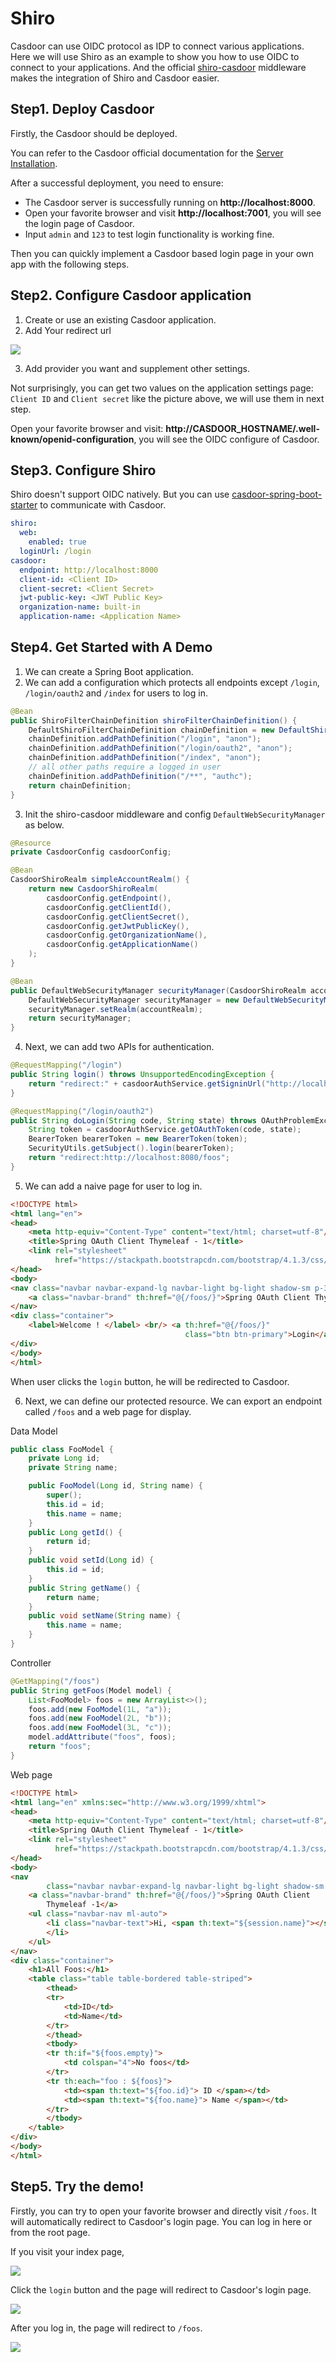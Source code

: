 # Shiro

Casdoor can use OIDC protocol as IDP to connect various applications. Here we will use Shiro as an example to show you how to use OIDC to connect to your applications. And the official [shiro-casdoor](https://github.com/casdoor/shiro-casdoor) middleware makes the integration of Shiro and Casdoor easier.

## Step1. Deploy Casdoor

Firstly, the Casdoor should be deployed.

You can refer to the Casdoor official documentation for the [Server Installation](https://casdoor.org/docs/basic/server-installation).

After a successful deployment, you need to ensure:

- The Casdoor server is successfully running on **http://localhost:8000**.
- Open your favorite browser and visit **http://localhost:7001**, you will see the login page of Casdoor.
- Input `admin` and `123` to test login functionality is working fine.

Then you can quickly implement a Casdoor based login page in your own app with the following steps.

## Step2. Configure Casdoor application

1. Create or use an existing Casdoor application.
2. Add Your redirect url

![](doc/redirect.png)

3. Add provider you want and supplement other settings.

Not surprisingly, you can get two values on the application settings page: `Client ID` and `Client secret` like the picture above, we will use them in next step.

Open your favorite browser and visit: **http://CASDOOR_HOSTNAME/.well-known/openid-configuration**, you will see the OIDC configure of Casdoor.

## Step3. Configure Shiro

Shiro doesn't support OIDC natively. But you can use [casdoor-spring-boot-starter](https://github.com/casdoor/casdoor-spring-boot-starter) to communicate with Casdoor.

```yml
shiro:
  web:
    enabled: true
  loginUrl: /login
casdoor:
  endpoint: http://localhost:8000
  client-id: <Client ID>
  client-secret: <Client Secret>
  jwt-public-key: <JWT Public Key>
  organization-name: built-in
  application-name: <Application Name>
```

## Step4. Get Started with A Demo

1. We can create a Spring Boot application.
2. We can add a configuration which protects all endpoints except `/login`, `/login/oauth2` and `/index` for users to log in.

```java
@Bean
public ShiroFilterChainDefinition shiroFilterChainDefinition() {
    DefaultShiroFilterChainDefinition chainDefinition = new DefaultShiroFilterChainDefinition();
    chainDefinition.addPathDefinition("/login", "anon");
    chainDefinition.addPathDefinition("/login/oauth2", "anon");
    chainDefinition.addPathDefinition("/index", "anon");
    // all other paths require a logged in user
    chainDefinition.addPathDefinition("/**", "authc");
    return chainDefinition;
}
```

3. Init the shiro-casdoor middleware and config `DefaultWebSecurityManager` as below.

```java
@Resource
private CasdoorConfig casdoorConfig;

@Bean
CasdoorShiroRealm simpleAccountRealm() {
    return new CasdoorShiroRealm(
        casdoorConfig.getEndpoint(),
        casdoorConfig.getClientId(),
        casdoorConfig.getClientSecret(),
        casdoorConfig.getJwtPublicKey(),
        casdoorConfig.getOrganizationName(),
        casdoorConfig.getApplicationName()
    );
}

@Bean
public DefaultWebSecurityManager securityManager(CasdoorShiroRealm accountRealm) {
    DefaultWebSecurityManager securityManager = new DefaultWebSecurityManager();
    securityManager.setRealm(accountRealm);
    return securityManager;
}
```

4. Next, we can add two APIs for authentication.

```java
@RequestMapping("/login")
public String login() throws UnsupportedEncodingException {
    return "redirect:" + casdoorAuthService.getSigninUrl("http://localhost:8080/login/oauth2");
}

@RequestMapping("/login/oauth2")
public String doLogin(String code, String state) throws OAuthProblemException, OAuthSystemException {
    String token = casdoorAuthService.getOAuthToken(code, state);
    BearerToken bearerToken = new BearerToken(token);
    SecurityUtils.getSubject().login(bearerToken);
    return "redirect:http://localhost:8080/foos";
}
```

5. We can add a naive page for user to log in.

```html
<!DOCTYPE html>
<html lang="en">
<head>
    <meta http-equiv="Content-Type" content="text/html; charset=utf-8"/>
    <title>Spring OAuth Client Thymeleaf - 1</title>
    <link rel="stylesheet"
          href="https://stackpath.bootstrapcdn.com/bootstrap/4.1.3/css/bootstrap.min.css"/>
</head>
<body>
<nav class="navbar navbar-expand-lg navbar-light bg-light shadow-sm p-3 mb-5">
    <a class="navbar-brand" th:href="@{/foos/}">Spring OAuth Client Thymeleaf - 1</a>
</nav>
<div class="container">
    <label>Welcome ! </label> <br/> <a th:href="@{/foos/}"
                                       class="btn btn-primary">Login</a>
</div>
</body>
</html>
```

When user clicks the `login` button, he will be redirected to Casdoor.

6. Next, we can define our protected resource. We can export an endpoint called `/foos` and a web page for display.

Data Model

```java
public class FooModel {
    private Long id;
    private String name;

    public FooModel(Long id, String name) {
        super();
        this.id = id;
        this.name = name;
    }
    public Long getId() {
        return id;
    }
    public void setId(Long id) {
        this.id = id;
    }
    public String getName() {
        return name;
    }
    public void setName(String name) {
        this.name = name;
    }
}
```

Controller

```java
@GetMapping("/foos")
public String getFoos(Model model) {
    List<FooModel> foos = new ArrayList<>();
    foos.add(new FooModel(1L, "a"));
    foos.add(new FooModel(2L, "b"));
    foos.add(new FooModel(3L, "c"));
    model.addAttribute("foos", foos);
    return "foos";
}
```

Web page

```html
<!DOCTYPE html>
<html lang="en" xmlns:sec="http://www.w3.org/1999/xhtml">
<head>
    <meta http-equiv="Content-Type" content="text/html; charset=utf-8"/>
    <title>Spring OAuth Client Thymeleaf - 1</title>
    <link rel="stylesheet"
          href="https://stackpath.bootstrapcdn.com/bootstrap/4.1.3/css/bootstrap.min.css"/>
</head>
<body>
<nav
        class="navbar navbar-expand-lg navbar-light bg-light shadow-sm p-3 mb-5">
    <a class="navbar-brand" th:href="@{/foos/}">Spring OAuth Client
        Thymeleaf -1</a>
    <ul class="navbar-nav ml-auto">
        <li class="navbar-text">Hi, <span th:text="${session.name}"></span>&nbsp;&nbsp;&nbsp;
        </li>
    </ul>
</nav>
<div class="container">
    <h1>All Foos:</h1>
    <table class="table table-bordered table-striped">
        <thead>
        <tr>
            <td>ID</td>
            <td>Name</td>
        </tr>
        </thead>
        <tbody>
        <tr th:if="${foos.empty}">
            <td colspan="4">No foos</td>
        </tr>
        <tr th:each="foo : ${foos}">
            <td><span th:text="${foo.id}"> ID </span></td>
            <td><span th:text="${foo.name}"> Name </span></td>
        </tr>
        </tbody>
    </table>
</div>
</body>
</html>
```

## Step5. Try the demo!

Firstly, you can try to open your favorite browser and directly visit `/foos`. It will automatically redirect to Casdoor's login page. You can log in here or from the root page.

If you visit your index page,

![](doc/index.png)

Click the `login` button and the page will redirect to Casdoor's login page.

![](doc/login.png)

After you log in, the page will redirect to `/foos`.

![](doc/foos.png)